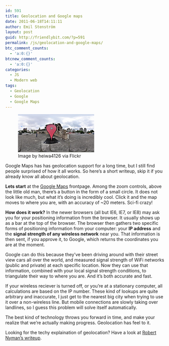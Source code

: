 ```yaml
---
id: 591
title: Geolocation and Google maps
date: 2011-06-18T14:11:11
author: Emil Stenström
layout: post
guid: http://friendlybit.com/?p=591
permalink: /js/geolocation-and-google-maps/
btc_comment_counts:
  - 'a:0:{}'
btcnew_comment_counts:
  - 'a:0:{}'
categories:
  - JS
  - Modern web
tags:
  - Geolocation
  - Google
  - Google Maps
---
```

<div class="zemanta-img">
  <figure style="width: 240px" class="wp-caption alignright"><a href="http://www.flickr.com/photos/57552634@N00/3791431635"><img title="Google Maps Marker in Tokyo" src="/files/post-media/3791431635_c722c1d51a_m.jpg" alt="Google Maps Marker in Tokyo" width="240" height="120" /></a><figcaption class="wp-caption-text">Image by heiwa4126 via Flickr</figcaption></figure>
</div>

Google Maps has has geolocation support for a long time, but I still find people surprised of how it all works. So here&#8217;s a short writeup, skip it if you already know all about geolocation.

**Lets start** at the <a title="Google Maps" rel="homepage" href="http://maps.google.com/">Google Maps</a> frontpage. Among the zoom controls, above the little old man, there&#8217;s a button in the form of a small circle. It does not look like much, but what it&#8217;s doing is incredibly cool. Click it and the map moves to where you are, with an accuracy of ~20 meters. Sci-fi crazy!

**How does it work?** In the newer browsers (all but IE6, IE7, or IE8) may ask you for your positioning information from the browser. It usually shows up as a bar at the top of the browser. The browser then gathers two specific forms of positioning information from your computer: your **IP address** and the **signal strength of any wireless network** near you. That information is then sent, if you approve it, to Google, which returns the coordinates you are at the moment.

Google can do this because they&#8217;ve been driving around with their street view cars all over the world, and measured signal strength of WiFi networks (public and private) at each specific location. Now they can use that information, combined with your local signal strength conditions, to triangulate their way to where you are. And it&#8217;s both accurate and fast.

If your wireless reciever is turned off, or you&#8217;re at a stationary computer, all calculations are based on the IP number. These kind of lookups are quite arbitrary and inaccurate, I just get to the nearest big city when trying to use it over a non-wireless line. But mobile connections are slowly taking over landlines, so I guess this problem will solve itself automatically.

The best kind of technology throws you forward in time, and make your realize that we&#8217;re actually making progress. Geolocation has feel to it.

Looking for the techy explaination of geolocation? Have a look at [Robert Nyman&#8217;s writeup](http://robertnyman.com/2010/03/15/geolocation-in-web-browsers-to-find-location-google-maps-examples/).
